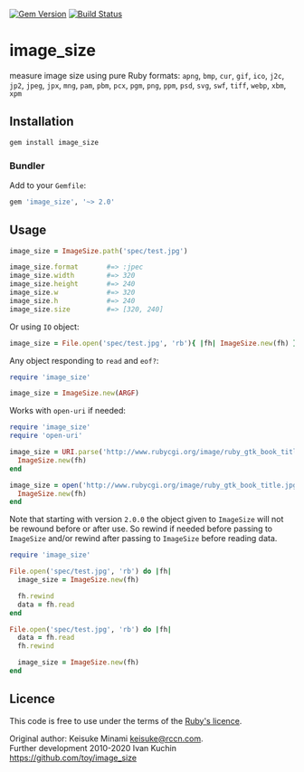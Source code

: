 [![Gem Version](https://img.shields.io/gem/v/image_size.svg?style=flat)](https://rubygems.org/gems/image_size)
[![Build Status](https://github.com/toy/image_size/actions/workflows/check.yml/badge.svg?branch=master)](https://github.com/toy/image_size/actions/workflows/check.yml)

# image_size

measure image size using pure Ruby
formats: `apng`, `bmp`, `cur`, `gif`, `ico`, `j2c`, `jp2`, `jpeg`, `jpx`, `mng`, `pam`, `pbm`, `pcx`, `pgm`, `png`, `ppm`, `psd`, `svg`, `swf`, `tiff`, `webp`, `xbm`, `xpm`

## Installation

```sh
gem install image_size
```

### Bundler

Add to your `Gemfile`:

```ruby
gem 'image_size', '~> 2.0'
```

## Usage

```ruby
image_size = ImageSize.path('spec/test.jpg')

image_size.format       #=> :jpec
image_size.width        #=> 320
image_size.height       #=> 240
image_size.w            #=> 320
image_size.h            #=> 240
image_size.size         #=> [320, 240]
```

Or using `IO` object:

```ruby
image_size = File.open('spec/test.jpg', 'rb'){ |fh| ImageSize.new(fh) }
```

Any object responding to `read` and `eof?`:

```ruby
require 'image_size'

image_size = ImageSize.new(ARGF)
```

Works with `open-uri` if needed:

```ruby
require 'image_size'
require 'open-uri'

image_size = URI.parse('http://www.rubycgi.org/image/ruby_gtk_book_title.jpg').open('rb') do |fh|
  ImageSize.new(fh)
end

image_size = open('http://www.rubycgi.org/image/ruby_gtk_book_title.jpg', 'rb') do |fh|
  ImageSize.new(fh)
end
```

Note that starting with version `2.0.0` the object given to `ImageSize` will not be rewound before or after use.
So rewind if needed before passing to `ImageSize` and/or rewind after passing to `ImageSize` before reading data.

```ruby
require 'image_size'

File.open('spec/test.jpg', 'rb') do |fh|
  image_size = ImageSize.new(fh)

  fh.rewind
  data = fh.read
end

File.open('spec/test.jpg', 'rb') do |fh|
  data = fh.read
  fh.rewind

  image_size = ImageSize.new(fh)
end
```

## Licence

This code is free to use under the terms of the [Ruby's licence](LICENSE.txt).

Original author: Keisuke Minami <keisuke@rccn.com>.\
Further development 2010-2020 Ivan Kuchin https://github.com/toy/image_size

